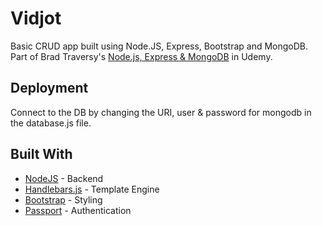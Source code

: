 # Vidjot

Basic CRUD app built using Node.JS, Express, Bootstrap and MongoDB. 
Part of Brad Traversy's [Node.js, Express & MongoDB](https://www.udemy.com/nodejs-express-mongodb-dev-to-deployment/) in Udemy.

## Deployment

Connect to the DB by changing the URI, user & password for mongodb in the database.js file.

## Built With

* [NodeJS](https://nodejs.org/es/) - Backend
* [Handlebars.js](https://handlebarsjs.com/) - Template Engine
* [Bootstrap](https://getbootstrap.com/) - Styling
* [Passport](www.passportjs.org/) - Authentication


